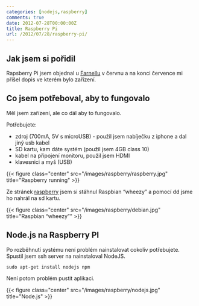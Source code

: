 ```yaml
---
categories: [nodejs,raspberry]
comments: true
date: 2012-07-28T00:00:00Z
title: Raspberry Pi
url: /2012/07/28/raspberry-pi/
---
```


## Jak jsem si pořidil

Rapsberry Pi jsem objednal u [Farnellu](http://export.farnell.com/rp/order/) v červnu a na konci července mi přišel dopis ve kterém bylo zařízení.

<!--more-->

## Co jsem potřeboval, aby to fungovalo

Měl jsem zařízení, ale co dál aby to fungovalo.

Potřebujete:

- zdroj (700mA, 5V s microUSB) - použil jsem nabíječku z iphone a dal jiný usb kabel
- SD kartu, kam dáte systém (použil jsem 4GB class 10)
- kabel na připojení monitoru, použil jsem HDMI 
- klavesnici a myš (USB)

{{< figure class="center" src="/images/raspberry/raspberry.jpg" title="Raspberry running" >}}


Ze stránek [raspberry](http://www.raspberrypi.org/downloads) jsem si stáhnul Raspbian “wheezy” a pomocí dd jsme ho nahrál na sd kartu.

{{< figure class="center" src="/images/raspberry/debian.jpg" title="Raspbian “wheezy”" >}}

## Node.js na Raspberry PI

Po rozběhnutí systému není problém nainstalovat cokoliv potřebujete. Spustil jsem ssh server na nainstaloval NodeJS.

    sudo apt-get install nodejs npm

Není potom problém pustit aplikaci.

{{< figure class="center" src="/images/raspberry/nodejs.jpg" title="Node.js" >}}
    